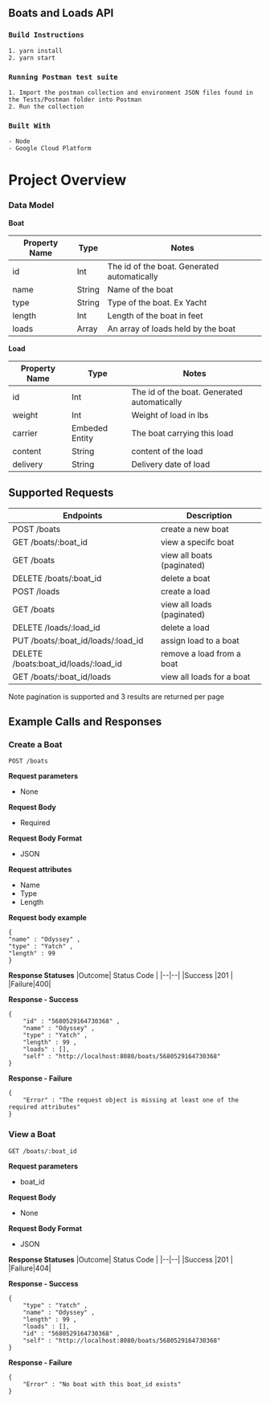 ## Boats and Loads API

### `Build Instructions`

```
1. yarn install
2. yarn start
```

### `Running Postman test suite`

```
1. Import the postman collection and environment JSON files found in the Tests/Postman folder into Postman
2. Run the collection
```

### `Built With`

```
- Node
- Google Cloud Platform
```

# Project Overview

### Data Model

**Boat**

| Property Name | Type   | Notes                                       |
| ------------- | ------ | ------------------------------------------- |
| id            | Int    | The id of the boat. Generated automatically |
| name          | String | Name of the boat                            |
| type          | String | Type of the boat. Ex Yacht                  |
| length        | Int    | Length of the boat in feet                  |
| loads         | Array  | An array of loads held by the boat          |

**Load**

| Property Name | Type           | Notes                                       |
| ------------- | -------------- | ------------------------------------------- |
| id            | Int            | The id of the boat. Generated automatically |
| weight        | Int            | Weight of load in lbs                       |
| carrier       | Embeded Entity | The boat carrying this load                 |
| content       | String         | content of the load                         |
| delivery      | String         | Delivery date of load                       |

## Supported Requests

| Endpoints                            | Description                |
| ------------------------------------ | -------------------------- |
| POST /boats                          | create a new boat          |
| GET /boats/:boat_id                  | view a specifc boat        |
| GET /boats                           | view all boats (paginated) |
| DELETE /boats/:boat_id               | delete a boat              |
| POST /loads                          | create a load              |
| GET /boats                           | view all loads (paginated) |
| DELETE /loads/:load_id               | delete a load              |
| PUT /boats/:boat_id/loads/:load_id   | assign load to a boat      |
| DELETE /boats:boat_id/loads/:load_id | remove a load from a boat  |
| GET /boats/:boat_id/loads            | view all loads for a boat  |

Note pagination is supported and 3 results are returned per page

## Example Calls and Responses

### Create a Boat

    POST /boats

**Request parameters**

- None

**Request Body**

- Required

**Request Body Format**

- JSON

**Request attributes**

- Name
- Type
- Length

**Request body example**

    {
    "name" : "Odyssey" ,
    "type" : "Yatch" ,
    "length" : 99
    }

**Response Statuses**
|Outcome| Status Code |
|--|--|
|Success |201 |
|Failure|400|

**Response - Success**

    {
        "id" : "5680529164730368" ,
        "name" : "Odyssey" ,
        "type" : "Yatch" ,
        "length" : 99 ,
        "loads" : [],
        "self" : "http://localhost:8080/boats/5680529164730368"
    }

**Response - Failure**

    {
        "Error" : "The request object is missing at least one of the required attributes"
    }

### View a Boat

    GET /boats/:boat_id

**Request parameters**

- boat_id

**Request Body**

- None

**Request Body Format**

- JSON

**Response Statuses**
|Outcome| Status Code |
|--|--|
|Success |201 |
|Failure|404|

**Response - Success**

    {
        "type" : "Yatch" ,
        "name" : "Odyssey" ,
        "length" : 99 ,
        "loads" : [],
        "id" : "5680529164730368" ,
        "self" : "http://localhost:8080/boats/5680529164730368"
    }

**Response - Failure**

    {
        "Error" : "No boat with this boat_id exists"
    }

